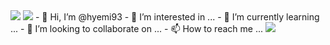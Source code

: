 <img src="https://capsule-render.vercel.app/api?type=waving&color=0:ed4264,100:ffedbc&height=250&section=header&text=Hey I'm hyemi&fontSize=50&fontColor=ffffff&fontAlignY=40&animation=twinkling" />
<a href="https://hits.seeyoufarm.com"><img src="https://hits.seeyoufarm.com/api/count/incr/badge.svg?url=https%3A%2F%2Fgithub.com%2Fgjbae1212%2Fhit-counter&count_bg=%23fff2d3&title_bg=%23F77891&icon=chupachups.svg&icon_color=%23FFFFFF&title=hits&edge_flat=false"/></a>
- 👋 Hi, I’m @hyemi93
- 👀 I’m interested in ...
- 🌱 I’m currently learning ...
- 💞️ I’m looking to collaborate on ...
- 📫 How to reach me ...

<img src="https://capsule-render.vercel.app/api?type=waving&color=0:eceeed,100:eceeed&height=130&section=footer&&rotate=180" />


<!---
hyemi93/hyemi93 is a ✨ special ✨ repository because its `README.md` (this file) appears on your GitHub profile.
You can click the Preview link to take a look at your changes.
--->
